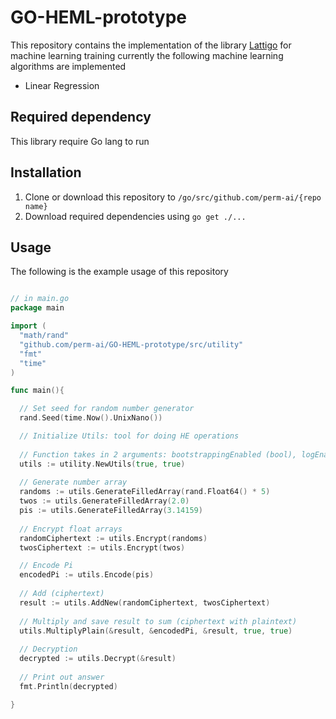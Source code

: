 # GO-HEML-prototype

This repository contains the implementation of the library [Lattigo](https://github.com/ldsec/lattigo) for machine learning training
currently the following machine learning algorithms are implemented

* Linear Regression

## Required dependency

This library require Go lang to run

## Installation

1. Clone or download this repository to ```/go/src/github.com/perm-ai/{repo name}```
1. Download required dependencies using ```go get ./...```

## Usage

The following is the example usage of this repository

```go

// in main.go
package main

import (
  "math/rand"
  "github.com/perm-ai/GO-HEML-prototype/src/utility"
  "fmt"
  "time"
)

func main(){

  // Set seed for random number generator
  rand.Seed(time.Now().UnixNano())

  // Initialize Utils: tool for doing HE operations
  
  // Function takes in 2 arguments: bootstrappingEnabled (bool), logEnabled(bool)
  utils := utility.NewUtils(true, true)
  
  // Generate number array
  randoms := utils.GenerateFilledArray(rand.Float64() * 5)
  twos := utils.GenerateFilledArray(2.0)
  pis := utils.GenerateFilledArray(3.14159)
  
  // Encrypt float arrays
  randomCiphertext := utils.Encrypt(randoms)
  twosCiphertext := utils.Encrypt(twos)

  // Encode Pi
  encodedPi := utils.Encode(pis)
  
  // Add (ciphertext)
  result := utils.AddNew(randomCiphertext, twosCiphertext)
  
  // Multiply and save result to sum (ciphertext with plaintext)
  utils.MultiplyPlain(&result, &encodedPi, &result, true, true)
  
  // Decryption
  decrypted := utils.Decrypt(&result)
  
  // Print out answer
  fmt.Println(decrypted)

}

```

